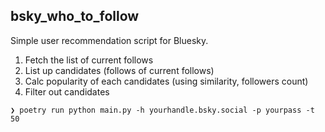 ## bsky_who_to_follow
Simple user recommendation script for Bluesky. 

1. Fetch the list of current follows
2. List up candidates (follows of current follows)
3. Calc popularity of each candidates (using similarity, followers count)
4. Filter out candidates

```
❯ poetry run python main.py -h yourhandle.bsky.social -p yourpass -t 50
```
